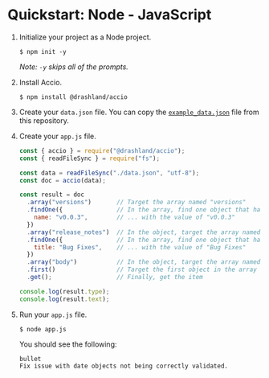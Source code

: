 # Quickstart: Node - JavaScript

1. Initialize your project as a Node project.

    ```
    $ npm init -y
    ```

    _Note: `-y` skips all of the prompts._

2. Install Accio.

    ```
    $ npm install @drashland/accio
    ```

3. Create your `data.json` file. You can copy the [`example_data.json`](../../example_data.json) file from this repository.

4. Create your `app.js` file.

    ```javascript
    const { accio } = require("@drashland/accio");
    const { readFileSync } = require("fs");
    
    const data = readFileSync("./data.json", "utf-8");
    const doc = accio(data);
    
    const result = doc
      .array("versions")       // Target the array named "versions"
      .findOne({               // In the array, find one object that has a name field ...
        name: "v0.0.3",        // ... with the value of "v0.0.3"
      })
      .array("release_notes")  // In the object, target the array named "release_notes"
      .findOne({               // In the array, find one object that has a title field ...
        title: "Bug Fixes",    // ... with the value of "Bug Fixes"
      })
      .array("body")           // In the object, target the array named "body"
      .first()                 // Target the first object in the array
      .get();                  // Finally, get the item

    console.log(result.type);
    console.log(result.text);
    ```

5. Run your `app.js` file.

    ```
    $ node app.js
    ```

    You should see the following:

    ```
    bullet
    Fix issue with date objects not being correctly validated.
